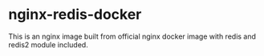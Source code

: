 # nginx-redis-docker

This is an nginx image built from official nginx docker image with redis and redis2 module included. 


